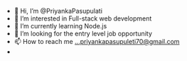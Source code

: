 - 👋 Hi, I’m @PriyankaPasupulati
- 👀 I’m interested in Full-stack web development
- 🌱 I’m currently learning Node.js
- 💞️ I’m looking for the entry level job opportunity
- 📫 How to reach me ...priyankapasupuleti70@gmail.com
- 


